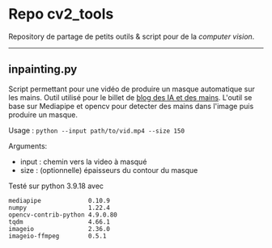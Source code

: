 # Repo cv2_tools

Repository de partage de petits outils & script pour de la *computer vision*.


---


## inpainting.py

Script permettant pour une vidéo de produire un masque automatique sur les mains. Outil utilisé pour le billet de [blog des IA et des mains](https://post.felixjely.fr/2024/02/des-ias-et-des-mains/). L'outil se base sur Mediapipe et opencv pour detecter des mains dans l'image puis produire un masque.

Usage : `python --input path/to/vid.mp4 --size 150`

Arguments:
  - input : chemin vers la video à masqué 
  - size : (optionnelle) épaisseurs du contour du masque


Testé sur python 3.9.18 avec
```
mediapipe             0.10.9
numpy                 1.22.4
opencv-contrib-python 4.9.0.80
tqdm                  4.66.1
imageio               2.36.0
imageio-ffmpeg        0.5.1
```